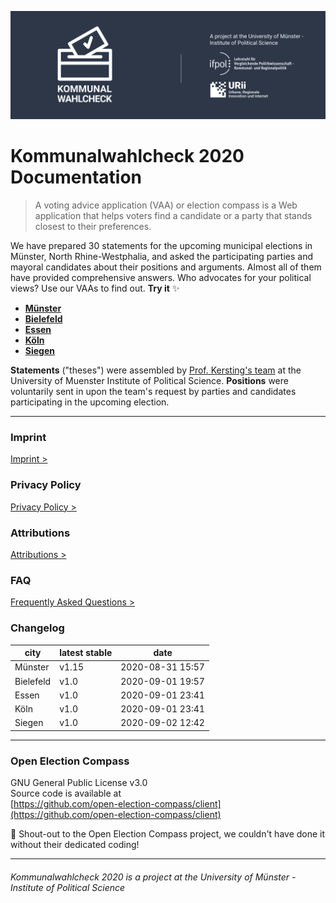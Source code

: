 ![Kommunalwahlcheck](img/kwc-git-header.svg)

# Kommunalwahlcheck 2020 Documentation

> A voting advice application (VAA) or election compass is a Web application that helps voters find a candidate or a party that stands closest to their preferences.

We have prepared 30 statements for the upcoming municipal elections in Münster, North Rhine-Westphalia, and asked the participating parties and mayoral candidates about their positions and arguments. Almost all of them have provided comprehensive answers. Who advocates for your political views? Use our VAAs to find out. **Try it** ✨

- **[Münster](https://muenster.kommunalwahlcheck.de)**
- **[Bielefeld](https://bielefeld.kommunalwahlcheck.de)**
- **[Essen](https://essen.kommunalwahlcheck.de)**
- **[Köln](https://koeln.kommunalwahlcheck.de)**
- **[Siegen](https://siegen.kommunalwahlcheck.de)**

**Statements** ("theses") were assembled by [Prof. Kersting's team](https://www.uni-muenster.de/IfPol/Kersting/URII/) at the University of Muenster Institute of Political Science. **Positions** were voluntarily sent in upon the team's request by parties and candidates participating in the upcoming election.

---

### Imprint
[Imprint >](imprint.md)

### Privacy Policy
[Privacy Policy >](privacy.md)

### Attributions
[Attributions >](attributions.md)

### FAQ
[Frequently Asked Questions >](https://www.uni-muenster.de/IfPol/Kersting/online-wahlhilfe/Kommunalwahlcheck-FAQ.html)

### Changelog
|city|latest stable|date|
|----|-------------|----|
|Münster|v1.15|2020-08-31 15:57|
|Bielefeld|v1.0|2020-09-01 19:57|
|Essen|v1.0|2020-09-01 23:41|
|Köln|v1.0|2020-09-01 23:41|
|Siegen|v1.0|2020-09-02 12:42|

---

### Open Election Compass
GNU General Public License v3.0\
Source code is available at\
[https://github.com/open-election-compass/client](https://github.com/open-election-compass/client)

👏 Shout-out to the Open Election Compass project, we couldn't have done it without their dedicated coding!

---

###### Kommunalwahlcheck 2020 is a project at the University of Münster - Institute of Political Science
